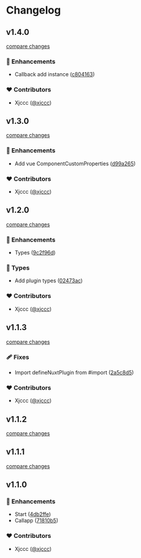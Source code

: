 # Changelog


## v1.4.0

[compare changes](https://github.com/xjccc/nuxt-callapp/compare/v1.3.0...v1.4.0)

### 🚀 Enhancements

- Callback add instance ([c804163](https://github.com/xjccc/nuxt-callapp/commit/c804163))

### ❤️ Contributors

- Xjccc ([@xjccc](http://github.com/xjccc))

## v1.3.0

[compare changes](https://github.com/xjccc/nuxt-callapp/compare/v1.2.0...v1.3.0)

### 🚀 Enhancements

- Add vue ComponentCustomProperties ([d99a265](https://github.com/xjccc/nuxt-callapp/commit/d99a265))

### ❤️ Contributors

- Xjccc ([@xjccc](http://github.com/xjccc))

## v1.2.0

[compare changes](https://github.com/xjccc/nuxt-callapp/compare/v1.1.3...v1.2.0)

### 🚀 Enhancements

- Types ([9c2f96d](https://github.com/xjccc/nuxt-callapp/commit/9c2f96d))

### 🌊 Types

- Add plugin types ([02473ac](https://github.com/xjccc/nuxt-callapp/commit/02473ac))

### ❤️ Contributors

- Xjccc ([@xjccc](http://github.com/xjccc))

## v1.1.3

[compare changes](https://github.com/xjccc/nuxt-callapp/compare/v1.1.2...v1.1.3)

### 🩹 Fixes

- Import defineNuxtPlugin from #import ([2a5c8d5](https://github.com/xjccc/nuxt-callapp/commit/2a5c8d5))

### ❤️ Contributors

- Xjccc ([@xjccc](http://github.com/xjccc))

## v1.1.2

[compare changes](https://github.com/xjccc/nuxt-callapp/compare/v1.1.1...v1.1.2)

## v1.1.1

[compare changes](https://github.com/xjccc/nuxt-callapp/compare/v1.1.0...v1.1.1)

## v1.1.0


### 🚀 Enhancements

- Start ([4db2ffe](https://github.com/xjccc/nuxt-callapp/commit/4db2ffe))
- Callapp ([71810b5](https://github.com/xjccc/nuxt-callapp/commit/71810b5))

### ❤️ Contributors

- Xjccc ([@xjccc](http://github.com/xjccc))

